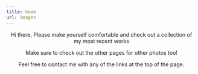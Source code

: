 ```yaml
---
title: home
url: images
---
```



<div align="center">
	<p>
		Hi there, Please make yourself comfortable and check out a collection of my most recent works	
	</p>
	<p>
		Make sure to check out the other pages for other photos too!
	</p>
	<p>
		Feel free to contact me with any of the links at the top of the page.
	</p>
</div>

